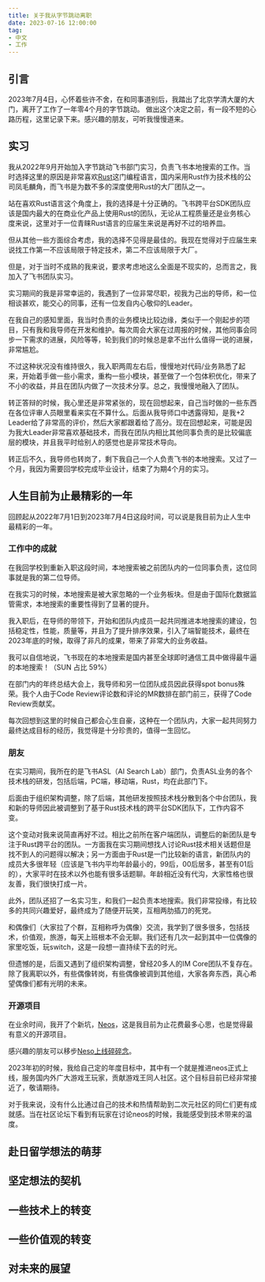```yaml
---
title: 关于我从字节跳动离职
date: 2023-07-16 12:00:00
tag:
- 中文
- 工作
---
```

## 引言
2023年7月4日，心怀着些许不舍，在和同事道别后，我踏出了北京学清大厦的大门，离开了工作了一年零4个月的字节跳动。
做出这个决定之前，有一段不短的心路历程，这里记录下来。感兴趣的朋友，可听我慢慢道来。

## 实习
我从2022年9月开始加入字节跳动飞书部门实习，负责飞书本地搜索的工作。当时选择这里的原因是非常喜欢[Rust](https://www.rust-lang.org/)这门编程语言，国内采用Rust作为技术栈的公司凤毛麟角，而飞书是为数不多的深度使用Rust的大厂团队之一。

站在喜欢Rust语言这个角度上，我的选择是十分正确的。飞书跨平台SDK团队应该是国内最大的在商业化产品上使用Rust的团队，无论从工程质量还是业务核心度来说，这里对于一位青睐Rust语言的应届生来说是再好不过的培养皿。

但从其他一些方面综合考虑，我的选择不见得是最佳的。我现在觉得对于应届生来说找工作第一不应该局限于特定技术，第二不应该局限于大厂。

但是，对于当时不成熟的我来说，要求考虑地这么全面是不现实的，总而言之，我加入了飞书团队实习。

实习期间的我是非常幸运的，我遇到了一位非常尽职，视我为己出的导师，和一位相谈甚欢，能交心的同事，还有一位发自内心敬仰的Leader。

在我自己的感知里面，我当时负责的业务模块比较边缘，类似于一个刚起步的项目，只有我和我导师在开发和维护。每次周会大家在过周报的时候，其他同事会同步一下需求的进展，风险等等，轮到我们的时候总是拿不出什么值得一说的进展，非常尴尬。

不过这种状况没有维持很久，我入职两周左右后，慢慢地对代码/业务熟悉了起来，开始着手做一些小需求，重构一些小模块，甚至做了一个包体积优化，带来了不小的收益，并且在团队内做了一次技术分享。总之，我慢慢地融入了团队。

转正答辩的时候，我心里还是非常紧张的，现在回想起来，自己当时做的一些东西在各位评审人员眼里看来实在不算什么。后面从我导师口中透露得知，是我+2 Leader给了非常高的评价，然后大家都跟着给了高分。现在回想起来，可能是因为我大Leader非常喜欢基础技术，而我在团队内相比其他同事负责的是比较偏底层的模块，并且我平时给别人的感觉也是非常技术导向。

转正后不久，我导师也转岗了，剩下我自己一个人负责飞书的本地搜索。又过了一个月，我因为需要回学校完成毕业设计，结束了为期4个月的实习。

## 人生目前为止最精彩的一年
回顾起从2022年7月1日到2023年7月4日这段时间，可以说是我目前为止人生中最精彩的一年。

### 工作中的成就
在我回学校到重新入职这段时间，本地搜索被之前团队内的一位同事负责，这位同事就是我的第二位导师。

在我实习的时候，本地搜索是被大家忽略的一个业务板块。但是由于国际化数据监管需求，本地搜索的重要性得到了显著的提升。

我入职后，在导师的带领下，开始和团队内成员一起共同推进本地搜索的建设，包括稳定性，性能，质量等，并且为了提升排序效果，引入了端智能技术，最终在2023年底的时候，取得了非凡的成果，带来了非常大的业务收益。

我可以自信地说，飞书现在的本地搜索是国内甚至全球即时通信工具中做得最牛逼的本地搜索！（SUN 占比 59%）

在部门内的年终总结大会上，我导师和另一位团队成员因此获得spot bonus殊荣。我个人由于Code Review评论数和评论的MR数排在部门前三，获得了Code Review贡献奖。

每次回想到这里的时候自己都会心生自豪，这种在一个团队内，大家一起共同努力最终达成目标的经历，我觉得是十分珍贵的，值得一生回忆。

### 朋友
在实习期间，我所在的是飞书ASL（AI Search Lab）部门，负责ASL业务的各个技术栈的研发，包括后端，PC端，移动端，Rust，均在此部门下。

后面由于组织架构调整，除了后端，其他研发按照技术栈分散到各个中台团队，我和新的导师因此被调整到了基于Rust技术栈的跨平台SDK团队下，工作内容不变。

这个变动对我来说简直再好不过。相比之前所在客户端团队，调整后的新团队是专注于Rust跨平台的团队。一方面我在实习期间想找人讨论Rust技术相关话题但是找不到人的问题得以解决；另一方面由于Rust是一门比较新的语言，新团队内的成员大多很年轻（应该是飞书内平均年龄最小的，99后，00后居多，甚至有01后的），大家平时在技术以外也能有很多话题聊。年龄相近没有代沟，大家性格也很友善，我们很快打成一片。

此外，团队还招了一名实习生，和我们一起负责本地搜索。我们非常投缘，有比较多的共同兴趣爱好，最终成为了随便开玩笑，互相两肋插刀的死党。

和偶像们（大家拉了个群，互相称呼为偶像）交流，我学到了很多很多，包括技术，价值观，旅游，每天上班根本不会无聊。我们还有几次一起到其中一位偶像的家里吃饭，玩switch，这是一段想一直持续下去的时光。

但遗憾的是，后面又遇到了组织架构调整，曾经20多人的IM Core团队不复存在。除了我离职以外，有些偶像转岗，有些偶像被调到其他组，大家各奔东西，真心希望偶像们都有光明的未来。

### 开源项目
在业余时间，我开了个新坑，[Neos](https://github.com/DarkNeos/neos-ts)，这是我目前为止花费最多心思，也是觉得最有意义的开源项目。

感兴趣的朋友可以移步[Neso上线碎碎念](https://doc.neos.moe/blog/)。

2023年初的时候，我给自己定的年度目标中，其中有一个就是推进neos正式上线，服务国内外广大游戏王玩家，贡献游戏王同人社区。这个目标目前已经非常接近了，敬请期待。

对于我来说，没有什么比通过自己的技术和热情帮助到二次元社区的同仁们更有成就感。当在社区论坛下看到有玩家在讨论neos的时候，我能感受到技术带来的温度。


## 赴日留学想法的萌芽

## 坚定想法的契机

## 一些技术上的转变

## 一些价值观的转变

## 对未来的展望
